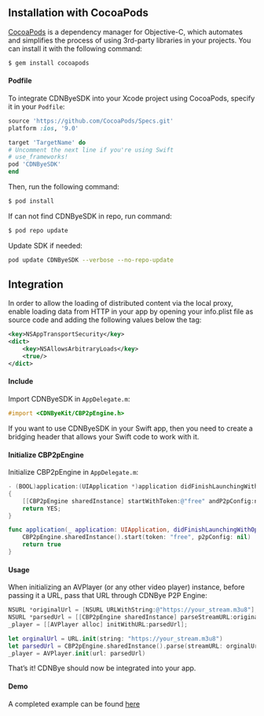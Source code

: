 
## Installation with CocoaPods

[CocoaPods](http://cocoapods.org) is a dependency manager for Objective-C, which automates and simplifies the process of using 3rd-party libraries in your projects. You can install it with the following command:

```bash
$ gem install cocoapods
```

#### Podfile

To integrate CDNByeSDK into your Xcode project using CocoaPods, specify it in your `Podfile`:
```ruby
source 'https://github.com/CocoaPods/Specs.git'
platform :ios, '9.0'

target 'TargetName' do
# Uncomment the next line if you're using Swift
# use_frameworks!   
pod 'CDNByeSDK'
end
```

Then, run the following command:
```bash
$ pod install
```

If can not find CDNByeSDK in repo, run command:
```bash
$ pod repo update
```

Update SDK if needed:
```bash
pod update CDNByeSDK --verbose --no-repo-update
```

## Integration
In order to allow the loading of distributed content via the local proxy, enable loading data from HTTP in your app by opening your info.plist file as source code and adding the following values below the </dict> tag:
```xml
<key>NSAppTransportSecurity</key>
<dict>
    <key>NSAllowsArbitraryLoads</key>
    <true/>
</dict>
```

#### Include
Import CDNByeSDK in `AppDelegate.m`:
```objectivec
#import <CDNByeKit/CBP2pEngine.h>
```
If you want to use CDNByeSDK in your Swift app, then you need to create a bridging header that allows your Swift code to work with it.

#### Initialize CBP2pEngine
Initialize CBP2pEngine in `AppDelegate.m`:
```objectivec
- (BOOL)application:(UIApplication *)application didFinishLaunchingWithOptions:(NSDictionary *)launchOptions
{
    [[CBP2pEngine sharedInstance] startWithToken:@"free" andP2pConfig:nil];
    return YES;
}
```
```swift
func application(_ application: UIApplication, didFinishLaunchingWithOptions launchOptions: [UIApplication.LaunchOptionsKey: Any]?) -> Bool {
    CBP2pEngine.sharedInstance().start(token: "free", p2pConfig: nil)
    return true
}
```

#### Usage
When initializing an AVPlayer (or any other video player) instance, before passing it a URL, pass that URL through CDNBye P2P Engine:
```objectivec
NSURL *originalUrl = [NSURL URLWithString:@"https://your_stream.m3u8"];
NSURL *parsedUrl = [[CBP2pEngine sharedInstance] parseStreamURL:originalUrl];
_player = [[AVPlayer alloc] initWithURL:parsedUrl];
```
```swift
let orginalUrl = URL.init(string: "https://your_stream.m3u8")
let parsedUrl = CBP2pEngine.sharedInstance().parse(streamURL: orginalUrl!)
_player = AVPlayer.init(url: parsedUrl)
```
That’s it! CDNBye should now be integrated into your app.

#### Demo
A completed example can be found [here](https://github.com/cdnbye/ios-p2p-engine)